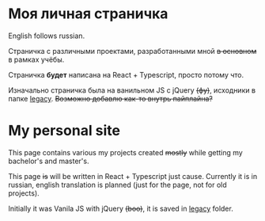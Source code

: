# Моя личная страничка
English follows russian.

Страничка с различными проектами, разработанными мной <del>в основном</del> в рамках учёбы.

Страничка <b>будет</b> написана на React + Typescript, просто потому что.

Изначально страничка была на ванильном JS с jQuery <del>(фу)</del>, исходники в папке <a href="/legacy">legacy</a>. <del>Возможно добавлю как-то внутрь пайплайна?</del>

# My personal site

This page contains various my projects created <del>mostly</del> while getting my bachelor's and master's. 

This page <del>is</del> will be written in React + Typescript just cause. Currently it is in russian, english translation is planned (just for the page, not for old projects).  

Initially it was Vanila JS with jQuery <del>(boo)</del>, it is saved in <a href="/legacy">legacy</a> folder.